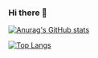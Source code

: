 ### Hi there 👋
[![Anurag's GitHub stats](https://github-readme-stats.vercel.app/api?username=GuillaumeLeBerreBIT&show_icons=true&theme=onedark)](https://github.com/anuraghazra/github-readme-stats)

[![Top Langs](https://github-readme-stats.vercel.app/api/top-langs/?username=GuillaumeLeBerreBIT&langs_count=8&theme=onedark)](https://github.com/anuraghazra/github-readme-stats)
<!--
**GuillaumeLeBerreBIT/GuillaumeLeBerreBIT** is a ✨ _special_ ✨ repository because its `README.md` (this file) appears on your GitHub profile.

Here are some ideas to get you started:

- 🔭 I’m currently working on ...
- 🌱 I’m currently learning ...
- 👯 I’m looking to collaborate on ...
- 🤔 I’m looking for help with ...
- 💬 Ask me about ...
- 📫 How to reach me: ...
- 😄 Pronouns: ...
- ⚡ Fun fact: ...
-->
